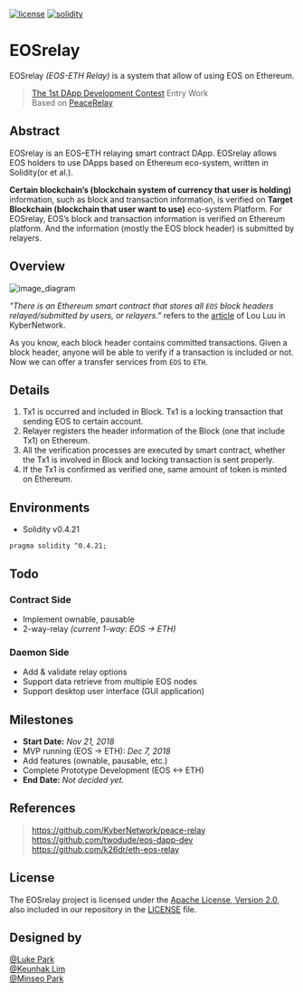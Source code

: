 [![license](https://img.shields.io/badge/license-Apache%202.0-blue.svg)](https://opensource.org/licenses/Apache-2.0)
[![solidity](https://img.shields.io/badge/solidity-0.4.21-brown.svg)](https://img.shields.io/badge/solidity-0.4.21-brown.svg)   

# EOSrelay
EOSrelay
*(EOS-ETH Relay)*
is a system that allow of using EOS on Ethereum.   
> [The 1st DApp Development Contest](https://medium.com/eosys/the-1st-dapp-contest-d2b714a90adc) Entry Work   
> Based on [PeaceRelay](https://github.com/KyberNetwork/peace-relay)   

## Abstract
EOSrelay is an EOS–ETH relaying smart contract DApp. EOSrelay allows EOS holders to use DApps based on Ethereum eco-system, written in Solidity(or et al.).

**Certain blockchain’s (blockchain system of currency that user is holding)**
information, such as block and transaction information, is verified on
**Target Blockchain (blockchain that user want to use)**
eco-system Platform.
For EOSrelay, EOS’s block and transaction information is verified on Ethereum platform. And the information (mostly the EOS block header) is submitted by relayers.

## Overview
![image_diagram](https://github.com/twodude/EOSrelay/blob/master/images/diagram.png)

*"There is an Ethereum smart contract that stores all ```EOS``` block headers relayed/submitted by users, or relayers."*
refers to the [article](https://medium.com/@loiluu/peacerelay-connecting-the-many-ethereum-blockchains-22605c300ad3) of Lou Luu in KyberNetwork.

As you know, each block header contains committed transactions. Given a block header, anyone will be able to verify if a transaction is included or not. Now we can offer a transfer services from ```EOS``` to ```ETH```.

## Details
1. Tx1 is occurred and included in Block. Tx1 is a locking transaction that sending EOS to certain account.   
2. Relayer registers the header information of the Block (one that include Tx1) on Ethereum.   
3. All the verification processes are executed by smart contract, whether the Tx1 is involved in Block and locking transaction is sent properly.   
4. If the Tx1 is confirmed as verified one, same amount of token is minted on Ethereum.

## Environments
* Solidity v0.4.21   
```
pragma solidity ^0.4.21;
```

## Todo
### Contract Side
* Implement ownable, pausable
* 2-way-relay
*(current 1-way: EOS -> ETH)*

### Daemon Side
* Add & validate relay options
* Support data retrieve from multiple EOS nodes
* Support desktop user interface (GUI application) 

## Milestones
- **Start Date:**
*Nov 21, 2018*   
- MVP running (EOS -> ETH):
*Dec 7, 2018*   
- Add features (ownable, pausable, etc.)   
- Complete Prototype Development (EOS <-> ETH)   
- **End Date:**
*Not decided yet.*

## References
> https://github.com/KyberNetwork/peace-relay   
> https://github.com/twodude/eos-dapp-dev   
> https://github.com/k26dr/eth-eos-relay   

## License
The EOSrelay project is licensed under the [Apache License, Version 2.0](https://opensource.org/licenses/Apache-2.0), also included in our repository in the [LICENSE](https://github.com/twodude/EOSrelay) file.

## Designed by
[@Luke Park](https://github.com/twodude)   
[@Keunhak Lim](https://github.com/limkeunhak)   
[@Minseo Park](https://github.com/finchparker)   
